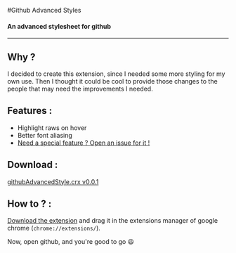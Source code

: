 #Github Advanced Styles
#### An advanced stylesheet for github


--- 
## Why ? 
I decided to create this extension, since I needed some more styling for my own use.
Then I thought it could be cool to provide those changes to the people that may need the improvements I needed. 

## Features : 
- Highlight raws on hover 
- Better font aliasing
- [Need a special feature ? Open an issue for it !](https://github.com/LukyVj/github_advanced_styles/issues/new)

## Download : 
[githubAdvancedStyle.crx v0.0.1](https://github.com/LukyVj/github_advanced_styles/blob/master/githubAdvancedStyle.crx?raw=true)

## How to ? : 
[Download the extension](https://github.com/LukyVj/github_advanced_styles/blob/master/githubAdvancedStyle.crx?raw=true) and drag it in the extensions manager of google chrome (`chrome://extensions/`). 

Now, open github, and you're good to go :smiley:

